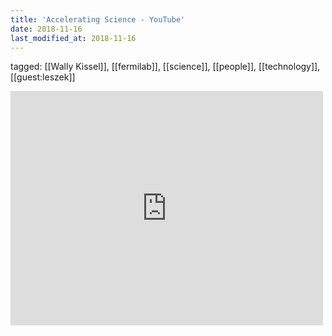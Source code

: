 ```yaml
---
title: 'Accelerating Science - YouTube'
date: 2018-11-16
last_modified_at: 2018-11-16
---
```

tagged: [[Wally Kissel]], [[fermilab]], [[science]], [[people]], [[technology]], [[guest:leszek]]
<iframe allow="accelerometer; autoplay; clipboard-write; encrypted-media; gyroscope; picture-in-picture" allowfullscreen="" frameborder="0" height="375" id="youtube_iframe" src="https://www.youtube.com/embed/SARsKlcDza8?feature=oembed&amp;enablejsapi=1&amp;origin=https://safe.txmblr.com&amp;wmode=opaque" width="500"></iframe>
